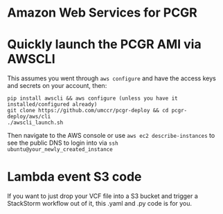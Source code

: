Amazon Web Services for PCGR
============================

Quickly launch the PCGR AMI via AWSCLI
======================================

This assumes you went through `aws configure` and have the access keys and secrets on your account, then:

    pip install awscli && aws configure (unless you have it installed/configured already)
    git clone https://github.com/umccr/pcgr-deploy && cd pcgr-deploy/aws/cli
    ./awscli_launch.sh

Then navigate to the AWS console or use `aws ec2 describe-instances` to see the public DNS to login into via
`ssh ubuntu@your_newly_created_instance`


Lambda event S3 code
====================

If you want to just drop your VCF file into a S3 bucket and trigger a StackStorm workflow out of it, this
.yaml and .py code is for you.
